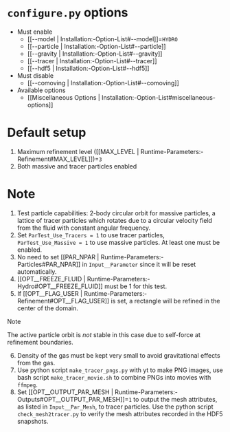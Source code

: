 # `configure.py` options
- Must enable
   - [[--model | Installation:-Option-List#--model]]=`HYDRO`
   - [[--particle | Installation:-Option-List#--particle]]
   - [[--gravity | Installation:-Option-List#--gravity]]
   - [[--tracer | Installation:-Option-List#--tracer]]
   - [[--hdf5 | Installation:-Option-List#--hdf5]]
- Must disable
   - [[--comoving | Installation:-Option-List#--comoving]]
- Available options
   - [[Miscellaneous Options | Installation:-Option-List#miscellaneous-options]]


# Default setup
1. Maximum refinement level ([[MAX_LEVEL | Runtime-Parameters:-Refinement#MAX_LEVEL]])=`3`
2. Both massive and tracer particles enabled

# Note
1. Test particle capabilities: 2-body circular orbit for massive particles, a
   lattice of tracer particles which rotates due to a circular velocity field
   from the fluid with constant angular frequency.
2. Set `ParTest_Use_Tracers = 1` to use tracer particles, `ParTest_Use_Massive = 1`
   to use massive particles. At least one must be enabled.
3. No need to set [[PAR_NPAR | Runtime-Parameters:-Particles#PAR_NPAR]] in `Input__Parameter`
   since it will be reset automatically.
4. [[OPT__FREEZE_FLUID | Runtime-Parameters:-Hydro#OPT__FREEZE_FLUID]] must be 1 for this test.
5. If [[OPT__FLAG_USER | Runtime-Parameters:-Refinement#OPT__FLAG_USER]] is set,
   a rectangle will be refined in the center of the domain.
> [!NOTE]
> The active particle orbit is _not_ stable in this case due to self-force at refinement boundaries.
6. Density of the gas must be kept very small to avoid gravitational effects from the gas.
7. Use python script `make_tracer_pngs.py` with yt to make PNG images, use
   bash script `make_tracer_movie.sh` to combine PNGs into movies with `ffmpeg`.
8. Set [[OPT__OUTPUT_PAR_MESH | Runtime-Parameters:-Outputs#OPT__OUTPUT_PAR_MESH]]=`1` to output the mesh attributes, as listed in
   `Input__Par_Mesh`, to tracer particles. Use the python script `check_mesh2tracer.py`
   to verify the mesh attributes recorded in the HDF5 snapshots.
